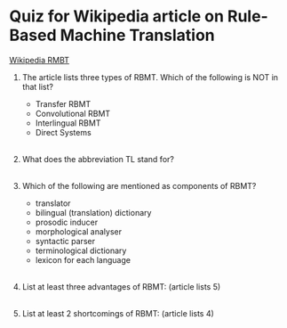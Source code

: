 # Quiz for Wikipedia article on Rule-Based Machine Translation

[Wikipedia RMBT](https://en.wikipedia.org/wiki/Rule-based_machine_translation)

1. The article lists three types of RBMT. Which of the following is NOT in that list?
   * Transfer RBMT
   * Convolutional RBMT
   * Interlingual RBMT
   * Direct Systems<br/><br/>

1. What does the abbreviation TL stand for?<br/><br/>

1. Which of the following are mentioned as components of RBMT?
   * translator
   * bilingual (translation) dictionary
   * prosodic inducer
   * morphological analyser
   * syntactic parser
   * terminological dictionary
   * lexicon for each language<br/><br/>

1. List at least three advantages of RBMT: (article lists 5)<br/><br/>

1. List at least 2 shortcomings of RBMT: (article lists 4)
